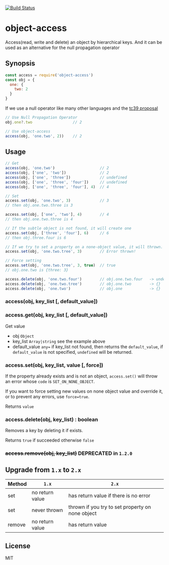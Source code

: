 [![Build Status](https://travis-ci.org/kaelzhang/node-object-access.svg?branch=master)](https://travis-ci.org/kaelzhang/node-object-access)
<!-- optional npm version
[![NPM version](https://badge.fury.io/js/object-access.svg)](http://badge.fury.io/js/object-access)
-->
<!-- optional npm downloads
[![npm module downloads per month](http://img.shields.io/npm/dm/object-access.svg)](https://www.npmjs.org/package/object-access)
-->
<!-- optional dependency status
[![Dependency Status](https://david-dm.org/kaelzhang/node-object-access.svg)](https://david-dm.org/kaelzhang/node-object-access)
-->

# object-access

Access(read, write and delete) an object by hierarchical keys. And it can be used as an alternative for the null propagation operator

## Synopsis

```js
const access = require('object-access')
const obj = {
  one: {
    two: 2
  }
}
```

If we use a null operator like many other languages and the [tc39 proposal](https://docs.google.com/presentation/d/11O_wIBBbZgE1bMVRJI8kGnmC6dWCBOwutbN9SWOK0fU/view#slide=id.g1c161255c9_0_55)

```js
// Use Null Propagation Operator
obj.one?.two                  // 2

// Use object-access
access(obj, 'one.two', 2))    // 2
```

## Usage

```js
// Get
access(obj, 'one.two')                    // 2
access(obj, ['one', 'two'])               // 2
access(obj, ['one', 'three'])             // undefined
access(obj, ['one', 'three', 'four'])     // undefined
access(obj, ['one', 'three', 'four'], 4)  // 4

// Set
access.set(obj, 'one.two', 3)             // 3
// then obj.one.two.three is 3

access.set(obj, ['one', 'two'], 4)        // 4
// then obj.one.two.three is 4

// If the subtle object is not found, it will create one
access.set(obj, ['three', 'four'], 6)     // 6
// then obj.three.four is 6

// If we try to set a property on a none-object value, it will thrown.
access.set(obj, 'one.two.tree', 3)        // Error thrown!

// Force setting
access.set(obj, 'one.two.tree', 3, true)  // true
// obj.one.two is {three: 3}

access.delete(obj, 'one.two.four')        // obj.one.two.four   -> undefined
access.delete(obj, 'one.two.tree')        // obj.one.two        -> {}
access.delete(obj, 'one.two')             // obj.one            -> {}
```

### access(obj, key_list [, default_value])
### access.get(obj, key_list [, default_value])

Get value

- obj `Object`
- key_list `Array|string` see the example above
- default_value `any=` if key_list not found, then returns the `default_value`, if `default_value` is not specified, `undefined` will be returned.

### access.set(obj, key_list, value [, force])

If the property already exists and is not an object, `access.set()` will throw an error whose `code` is `SET_ON_NONE_OBJECT`.

If you want to force setting new values on none object value and override it, or to prevent any errors, use `force=true`.

Returns `value`

### access.delete(obj, key_list) : boolean

Removes a key by deleting it if exists.

Returns `true` if succeeded otherwise `false`

### ~~access.remove(obj, key_list)~~ DEPRECATED in `1.2.0`

## Upgrade from `1.x` to `2.x`

Method  | `1.x` | `2.x`
---- | ---- | ----
set | no return value | has return value if there is no error
set | never thrown | thrown if you try to set property on none object
remove | no return value | has return value

## License

MIT
